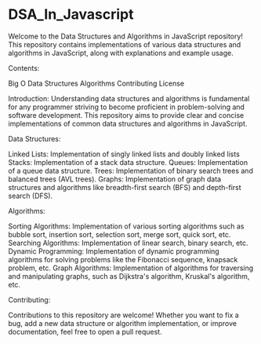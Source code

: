 # DSA_In_Javascript

Welcome to the Data Structures and Algorithms in JavaScript repository! This repository contains implementations of various data structures and algorithms in JavaScript, along with explanations and example usage.

Contents:

Big O
Data Structures
Algorithms
Contributing
License

Introduction:
Understanding data structures and algorithms is fundamental for any programmer striving to become proficient in problem-solving and software development. 
This repository aims to provide clear and concise implementations of common data structures and algorithms in JavaScript.

Data Structures:

Linked Lists: Implementation of singly linked lists and doubly linked lists
Stacks: Implementation of a stack data structure.
Queues: Implementation of a queue data structure.
Trees: Implementation of binary search trees and balanced trees (AVL trees).
Graphs: Implementation of graph data structures and algorithms like breadth-first search (BFS) and depth-first search (DFS).

Algorithms:

Sorting Algorithms: Implementation of various sorting algorithms such as bubble sort, insertion sort, selection sort, merge sort, quick sort, etc.
Searching Algorithms: Implementation of linear search, binary search, etc.
Dynamic Programming: Implementation of dynamic programming algorithms for solving problems like the Fibonacci sequence, knapsack problem, etc.
Graph Algorithms: Implementation of algorithms for traversing and manipulating graphs, such as Dijkstra's algorithm, Kruskal's algorithm, etc.

Contributing:

Contributions to this repository are welcome! Whether you want to fix a bug, add a new data structure or algorithm implementation, 
or improve documentation, feel free to open a pull request. 
